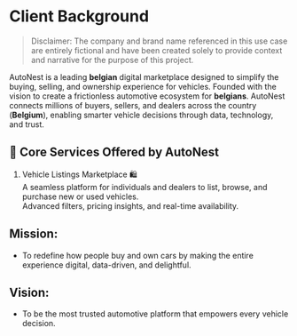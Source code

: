 # Client Background

> Disclaimer: The company and brand name referenced in this use case are entirely fictional and have been created solely to provide context and narrative for the purpose of this project.

AutoNest is a leading **belgian** digital marketplace designed to simplify the buying, selling, and ownership experience for vehicles. Founded with the vision to create a frictionless automotive ecosystem for **belgians**. AutoNest connects millions of buyers, sellers, and dealers across the country (**Belgium**), enabling smarter vehicle decisions through data, technology, and trust.

## 🔧 Core Services Offered by AutoNest

1. Vehicle Listings Marketplace 🛍️  
A seamless platform for individuals and dealers to list, browse, and purchase new or used vehicles.  
Advanced filters, pricing insights, and real-time availability.



## Mission:
- To redefine how people buy and own cars by making the entire experience digital, data-driven, and delightful.

## Vision:
- To be the most trusted automotive platform that empowers every vehicle decision.

